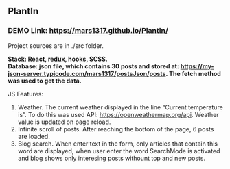 ## PlantIn
### DEMO Link: https://mars1317.github.io/PlantIn/
Project sources are in ./src folder.

__Stack: React, redux, hooks, SCSS.__ <br />
__Database: json file, which contains 30 posts and stored at: https://my-json-server.typicode.com/mars1317/postsJson/posts. The fetch method was used to get the data.__

JS Features:
  1. Weather. The current weather displayed in the line “Current temperature is”. To do this was used API: https://openweathermap.org/api. Weather value is updated on page reload.
  2. Infinite scroll of posts. After reaching the bottom of the page, 6 posts are loaded.
  3. Blog search. When enter text in the form, only articles that contain this word are displayed, when user enter the word SearchMode is activated and blog shows only interesing posts withount top and new posts.
